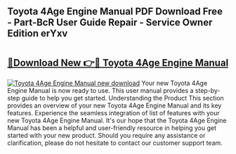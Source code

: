 ## Toyota 4Age Engine Manual PDF Download Free - Part-BcR User Guide Repair - Service Owner Edition erYxv

# <h2><a href="http://bc74995.oget.top/?id=Toyota+4Age+Engine+Manual">🔗Download New 👉🔴 Toyota 4Age Engine Manual</a></h2>

[![Toyota 4Age Engine Manual new download](https://i.imgur.com/5g1atiW.png)](http://bc74995.oget.top/?id=Toyota+4Age+Engine+Manual)
Your new Toyota 4Age Engine Manual is now ready to use. This user manual provides a step-by-step guide to help you get started. Understanding the Product This section provides an overview of your new Toyota 4Age Engine Manual and its key features. Experience the seamless integration of list of features with your new Toyota 4Age Engine Manual. It's our hope that the Toyota 4Age Engine Manual has been a helpful and user-friendly resource in helping you get started with your new product. Should you require any assistance or clarification, please do not hesitate to contact our customer support team.
